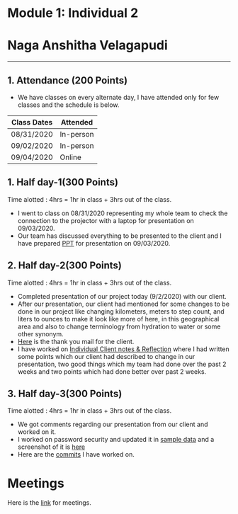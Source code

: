 # Module 1: Individual 2
# Naga Anshitha Velagapudi
---------------------------
## 1. Attendance (200 Points)
- We have classes on every alternate day, I have attended only for few classes and the schedule is below.

| Class Dates | Attended | 
|----------|-------------|
| 08/31/2020 | In-person |
| 09/02/2020 | In-person |
| 09/04/2020 | Online |

## 1. Half day-1(300 Points)

Time alotted : 4hrs = 1hr in class + 3hrs out of the class.
- I went to class on 08/31/2020 representing my whole team to check the connection to the projector with a laptop for presentation on 09/03/2020.
- Our team has discussed everything to be presented to the client and I have prepared [PPT](https://github.com/sowmyathogiti/Healthify-NWMSU/blob/master/Healthify-NWMSU.pptx) 
for presentation on 09/03/2020.

## 2. Half day-2(300 Points)

Time alotted : 4hrs = 1hr in class + 3hrs out of the class.
- Completed presentation of our project today (9/2/2020) with our client.
- After our presentation, our client had mentioned for some changes to be done in our project like changing kilometers, meters to step count, and liters to ounces to make it look like more of here, in this geographical area and also to change terminology from hydration to water or some other synonym.
- [Here](https://github.com/sowmyathogiti/Healthify-NWMSU/blob/master/Contributions/Client%20Thank%20You%20mail) is the thank you mail for the client.
- I have worked on [Individual Client notes & Reflection](https://nwmissouri.instructure.com/courses/32360/assignments/415530/submissions/31027) where I had written some points which our client had described to change in our presentation, two good things which my team had done over the past 2 weeks and two points which had done better over past 2 weeks.

## 3. Half day-3(300 Points)

Time alotted : 4hrs = 1hr in class + 3hrs out of the class.
- We got comments regarding our presentation from our client and worked on it.
- I worked on password security and updated it in [sample data](https://github.com/sowmyathogiti/Healthify-NWMSU/blob/master/sample_data/Healthify%20Excel%20Sheet.xlsx) and a screenshot of it is [here](https://github.com/sowmyathogiti/Healthify-NWMSU/tree/master/sample_data/Screenshots%20of%20Excel%20Sheet)
- Here are the [commits](https://github.com/sowmyathogiti/Healthify-NWMSU/commits?author=anshithavelagapudi) I have worked on.


# Meetings
Here is the [link](https://github.com/sowmyathogiti/Healthify-NWMSU/blob/master/Contributions/meetings) for meetings.

